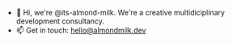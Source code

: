 - 👋 Hi, we're @its-almond-milk. We're a creative multidiciplinary development consultancy.
- 📫 Get in touch: hello@almondmilk.dev
